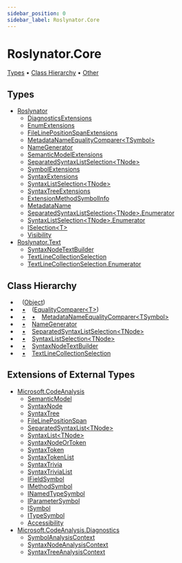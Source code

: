```yaml
---
sidebar_position: 0
sidebar_label: Roslynator.Core
---
```


# Roslynator\.Core

[Types](#types) &#x2022; [Class Hierarchy](#class-hierarchy) &#x2022; [Other](#other)

## Types

* [Roslynator](../../docs/api/Roslynator/index.md)
  * [DiagnosticsExtensions](../../docs/api/Roslynator/DiagnosticsExtensions/index.md)
  * [EnumExtensions](../../docs/api/Roslynator/EnumExtensions/index.md)
  * [FileLinePositionSpanExtensions](../../docs/api/Roslynator/FileLinePositionSpanExtensions/index.md)
  * [MetadataNameEqualityComparer&lt;TSymbol&gt;](../../docs/api/Roslynator/MetadataNameEqualityComparer-1/index.md)
  * [NameGenerator](../../docs/api/Roslynator/NameGenerator/index.md)
  * [SemanticModelExtensions](../../docs/api/Roslynator/SemanticModelExtensions/index.md)
  * [SeparatedSyntaxListSelection&lt;TNode&gt;](../../docs/api/Roslynator/SeparatedSyntaxListSelection-1/index.md)
  * [SymbolExtensions](../../docs/api/Roslynator/SymbolExtensions/index.md)
  * [SyntaxExtensions](../../docs/api/Roslynator/SyntaxExtensions/index.md)
  * [SyntaxListSelection&lt;TNode&gt;](../../docs/api/Roslynator/SyntaxListSelection-1/index.md)
  * [SyntaxTreeExtensions](../../docs/api/Roslynator/SyntaxTreeExtensions/index.md)
  * [ExtensionMethodSymbolInfo](../../docs/api/Roslynator/ExtensionMethodSymbolInfo/index.md)
  * [MetadataName](../../docs/api/Roslynator/MetadataName/index.md)
  * [SeparatedSyntaxListSelection&lt;TNode&gt;.Enumerator](../../docs/api/Roslynator/SeparatedSyntaxListSelection-1/Enumerator/index.md)
  * [SyntaxListSelection&lt;TNode&gt;.Enumerator](../../docs/api/Roslynator/SyntaxListSelection-1/Enumerator/index.md)
  * [ISelection&lt;T&gt;](../../docs/api/Roslynator/ISelection-1/index.md)
  * [Visibility](../../docs/api/Roslynator/Visibility/index.md)
* [Roslynator.Text](../../docs/api/Roslynator/Text/index.md)
  * [SyntaxNodeTextBuilder](../../docs/api/Roslynator/Text/SyntaxNodeTextBuilder/index.md)
  * [TextLineCollectionSelection](../../docs/api/Roslynator/Text/TextLineCollectionSelection/index.md)
  * [TextLineCollectionSelection.Enumerator](../../docs/api/Roslynator/Text/TextLineCollectionSelection/Enumerator/index.md)

## Class Hierarchy

* &ensp; \([Object](https://docs.microsoft.com/en-us/dotnet/api/system.object)\)<a id="class-hierarchy-System_Object"></a>
* &ensp; [&bull;](#class-hierarchy-System_Object "Object") &ensp; \([EqualityComparer&lt;T&gt;](https://docs.microsoft.com/en-us/dotnet/api/system.collections.generic.equalitycomparer-1)\)<a id="class-hierarchy-System_Collections_Generic_EqualityComparer_1"></a>
* &ensp; [&bull;](#class-hierarchy-System_Object "Object") &ensp; [&bull;](#class-hierarchy-System_Collections_Generic_EqualityComparer_1 "EqualityComparer<T>") &ensp; [MetadataNameEqualityComparer&lt;TSymbol&gt;](../../docs/api/Roslynator/MetadataNameEqualityComparer-1/index.md)<a id="class-hierarchy-Roslynator_MetadataNameEqualityComparer_1"></a>
* &ensp; [&bull;](#class-hierarchy-System_Object "Object") &ensp; [NameGenerator](../../docs/api/Roslynator/NameGenerator/index.md)<a id="class-hierarchy-Roslynator_NameGenerator"></a>
* &ensp; [&bull;](#class-hierarchy-System_Object "Object") &ensp; [SeparatedSyntaxListSelection&lt;TNode&gt;](../../docs/api/Roslynator/SeparatedSyntaxListSelection-1/index.md)<a id="class-hierarchy-Roslynator_SeparatedSyntaxListSelection_1"></a>
* &ensp; [&bull;](#class-hierarchy-System_Object "Object") &ensp; [SyntaxListSelection&lt;TNode&gt;](../../docs/api/Roslynator/SyntaxListSelection-1/index.md)<a id="class-hierarchy-Roslynator_SyntaxListSelection_1"></a>
* &ensp; [&bull;](#class-hierarchy-System_Object "Object") &ensp; [SyntaxNodeTextBuilder](../../docs/api/Roslynator/Text/SyntaxNodeTextBuilder/index.md)<a id="class-hierarchy-Roslynator_Text_SyntaxNodeTextBuilder"></a>
* &ensp; [&bull;](#class-hierarchy-System_Object "Object") &ensp; [TextLineCollectionSelection](../../docs/api/Roslynator/Text/TextLineCollectionSelection/index.md)<a id="class-hierarchy-Roslynator_Text_TextLineCollectionSelection"></a>

## Extensions of External Types

* [Microsoft.CodeAnalysis](https://docs.microsoft.com/en-us/dotnet/api/microsoft.codeanalysis)
  * [SemanticModel](https://docs.microsoft.com/en-us/dotnet/api/microsoft.codeanalysis.semanticmodel)
  * [SyntaxNode](https://docs.microsoft.com/en-us/dotnet/api/microsoft.codeanalysis.syntaxnode)
  * [SyntaxTree](https://docs.microsoft.com/en-us/dotnet/api/microsoft.codeanalysis.syntaxtree)
  * [FileLinePositionSpan](https://docs.microsoft.com/en-us/dotnet/api/microsoft.codeanalysis.filelinepositionspan)
  * [SeparatedSyntaxList&lt;TNode&gt;](https://docs.microsoft.com/en-us/dotnet/api/microsoft.codeanalysis.separatedsyntaxlist-1)
  * [SyntaxList&lt;TNode&gt;](https://docs.microsoft.com/en-us/dotnet/api/microsoft.codeanalysis.syntaxlist-1)
  * [SyntaxNodeOrToken](https://docs.microsoft.com/en-us/dotnet/api/microsoft.codeanalysis.syntaxnodeortoken)
  * [SyntaxToken](https://docs.microsoft.com/en-us/dotnet/api/microsoft.codeanalysis.syntaxtoken)
  * [SyntaxTokenList](https://docs.microsoft.com/en-us/dotnet/api/microsoft.codeanalysis.syntaxtokenlist)
  * [SyntaxTrivia](https://docs.microsoft.com/en-us/dotnet/api/microsoft.codeanalysis.syntaxtrivia)
  * [SyntaxTriviaList](https://docs.microsoft.com/en-us/dotnet/api/microsoft.codeanalysis.syntaxtrivialist)
  * [IFieldSymbol](https://docs.microsoft.com/en-us/dotnet/api/microsoft.codeanalysis.ifieldsymbol)
  * [IMethodSymbol](https://docs.microsoft.com/en-us/dotnet/api/microsoft.codeanalysis.imethodsymbol)
  * [INamedTypeSymbol](https://docs.microsoft.com/en-us/dotnet/api/microsoft.codeanalysis.inamedtypesymbol)
  * [IParameterSymbol](https://docs.microsoft.com/en-us/dotnet/api/microsoft.codeanalysis.iparametersymbol)
  * [ISymbol](https://docs.microsoft.com/en-us/dotnet/api/microsoft.codeanalysis.isymbol)
  * [ITypeSymbol](https://docs.microsoft.com/en-us/dotnet/api/microsoft.codeanalysis.itypesymbol)
  * [Accessibility](https://docs.microsoft.com/en-us/dotnet/api/microsoft.codeanalysis.accessibility)
* [Microsoft.CodeAnalysis.Diagnostics](https://docs.microsoft.com/en-us/dotnet/api/microsoft.codeanalysis.diagnostics)
  * [SymbolAnalysisContext](https://docs.microsoft.com/en-us/dotnet/api/microsoft.codeanalysis.diagnostics.symbolanalysiscontext)
  * [SyntaxNodeAnalysisContext](https://docs.microsoft.com/en-us/dotnet/api/microsoft.codeanalysis.diagnostics.syntaxnodeanalysiscontext)
  * [SyntaxTreeAnalysisContext](https://docs.microsoft.com/en-us/dotnet/api/microsoft.codeanalysis.diagnostics.syntaxtreeanalysiscontext)
